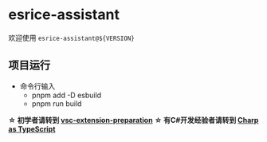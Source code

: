 # esrice-assistant

欢迎使用 `esrice-assistant@${VERSION}`

## 项目运行

- 命令行输入 
    - pnpm add -D esbuild
    - pnpm run build

**☆ 初学者请转到 [vsc-extension-preparation](./beginner/vsc-extension-preparation.md)**
**☆ 有C#开发经验者请转到 [Charp as TypeScript](./beginner/CSharp%20as%20TypeScript.md)**